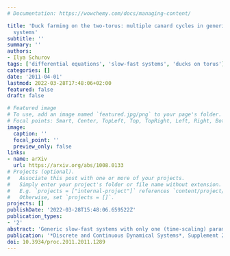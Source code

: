 ```yaml
---
# Documentation: https://wowchemy.com/docs/managing-content/

title: 'Duck farming on the two-torus: multiple canard cycles in generic slow-fast
  systems'
subtitle: ''
summary: ''
authors:
- Ilya Schurov
tags: ['differential equations', 'slow-fast systems', 'ducks on torus']
categories: []
date: '2011-04-01'
lastmod: 2022-03-28T17:48:06+02:00
featured: false
draft: false

# Featured image
# To use, add an image named `featured.jpg/png` to your page's folder.
# Focal points: Smart, Center, TopLeft, Top, TopRight, Left, Right, BottomLeft, Bottom, BottomRight.
image:
  caption: ''
  focal_point: ''
  preview_only: false
links:
- name: arXiv
  url: https://arxiv.org/abs/1008.0133
# Projects (optional).
#   Associate this post with one or more of your projects.
#   Simply enter your project's folder or file name without extension.
#   E.g. `projects = ["internal-project"]` references `content/project/deep-learning/index.md`.
#   Otherwise, set `projects = []`.
projects: []
publishDate: '2022-03-28T15:48:06.659522Z'
publication_types:
- '2'
abstract: 'Generic slow-fast systems with only one (time-scaling) parameter on the two-torus have attracting canard cycles for arbitrary small values of this parameter. This is in drastic contrast with the planar case, where canards usually occur in two-parametric families. In present work, general case of nonconvex slow curve with several fold points is considered. The number of canard cycles in such systems can be effectively computed and is no more than the number of fold points. This estimate is sharp for every system from some explicitly constructed open set.'
publication: '*Discrete and Continuous Dynamical Systems*, Supplement 2011, 1289–1298'
doi: 10.3934/proc.2011.2011.1289
---
```

